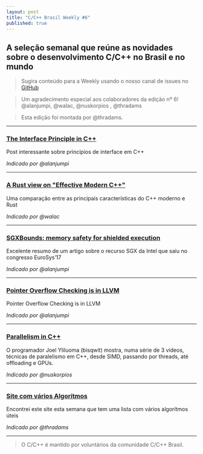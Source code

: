 ```yaml
---
layout: post
title: "C/C++ Brasil Weekly #6"
published: true
---
```


## A seleção semanal que reúne as novidades sobre o desenvolvimento C/C++ no Brasil e no mundo

>Sugira conteúdo para a Weekly usando o nosso canal de issues no [GitHub](https://github.com/ccppbrasil/ccppbrasil.github.io/issues)

>Um agradecimento especial aos colaboradores da edição nº 6! @alanjumpi, @walac, @nuskorpios , @thradams

>Esta edição foi montada por @thradams.

---

### [The Interface Principle in C++](http://www.fluentcpp.com/2017/06/20/interface-principle-cpp/)

Post interessante sobre princípios de interface em C++

_Indicado por @alanjumpi_

---

### [A Rust view on "Effective Modern C++"](http://mainisusuallyafunction.blogspot.com.br/2017/06/a-rust-view-on-effective-modern-c.html?m=1)

Uma comparação entre as principais características do C++ moderno e Rust

_Indicado por @walac_

---


### [SGXBounds: memory safety for shielded execution](https://blog.acolyer.org/2017/06/06/sgxbounds-memory-safety-for-shielded-execution/)

Excelente resumo de um artigo sobre o recurso SGX da Intel que saiu no congresso EuroSys’17

_Indicado por @alanjumpi_

---

### [Pointer Overflow Checking is in LLVM](https://blog.regehr.org/archives/1518)

Pointer Overflow Checking is in LLVM

_Indicado por @alanjumpi_

---


### [Parallelism in C++](https://www.youtube.com/playlist?list=PL3A7FtfQtA6cZJQHRzCc0ueR_OWO-9g_3)

O programador Joel Yliluoma (bisqwit) mostra, numa série de 3 vídeos, técnicas de paralelismo em C++, desde SIMD, passando por threads, até offloading e GPUs.

_Indicado por @nuskorpios_

---

### [Site com vários Algorítmos](http://www.techiedelight.com/)

Encontrei este site esta semana que tem uma lista com vários algorítmos úteis

_Indicado por @thradams_

---




>O C/C++ é mantido por voluntários da comunidade C/C++ Brasil.

